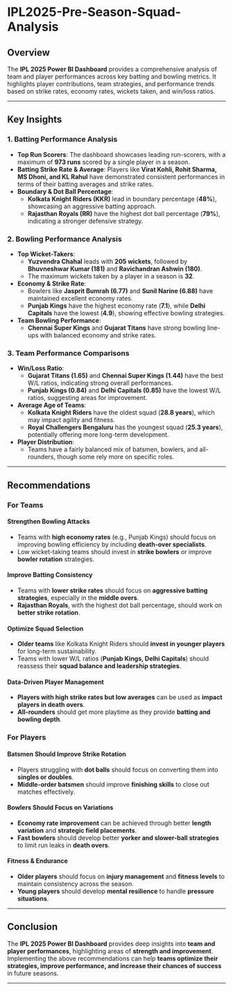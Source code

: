 # IPL2025-Pre-Season-Squad-Analysis

## Overview
The **IPL 2025 Power BI Dashboard** provides a comprehensive analysis of team and player performances across key batting and bowling metrics. It highlights player contributions, team strategies, and performance trends based on strike rates, economy rates, wickets taken, and win/loss ratios.

---

## Key Insights
### 1. Batting Performance Analysis
- **Top Run Scorers**: The dashboard showcases leading run-scorers, with a maximum of **973 runs** scored by a single player in a season.
- **Batting Strike Rate & Average**: Players like **Virat Kohli, Rohit Sharma, MS Dhoni, and KL Rahul** have demonstrated consistent performances in terms of their batting averages and strike rates.
- **Boundary & Dot Ball Percentage**:
  - **Kolkata Knight Riders (KKR)** lead in boundary percentage (**48%**), showcasing an aggressive batting approach.
  - **Rajasthan Royals (RR)** have the highest dot ball percentage (**79%**), indicating a stronger defensive strategy.

### 2. Bowling Performance Analysis
- **Top Wicket-Takers**:
  - **Yuzvendra Chahal** leads with **205 wickets**, followed by **Bhuvneshwar Kumar (181)** and **Ravichandran Ashwin (180)**.
  - The maximum wickets taken by a player in a season is **32**.
- **Economy & Strike Rate**:
  - Bowlers like **Jasprit Bumrah (6.77)** and **Sunil Narine (6.88)** have maintained excellent economy rates.
  - **Punjab Kings** have the highest economy rate (**7.1**), while **Delhi Capitals** have the lowest (**4.9**), showing effective bowling strategies.
- **Team Bowling Performance**:
  - **Chennai Super Kings** and **Gujarat Titans** have strong bowling line-ups with balanced economy and strike rates.

### 3. Team Performance Comparisons
- **Win/Loss Ratio**:
  - **Gujarat Titans (1.65)** and **Chennai Super Kings (1.44)** have the best W/L ratios, indicating strong overall performances.
  - **Punjab Kings (0.84)** and **Delhi Capitals (0.85)** have the lowest W/L ratios, suggesting areas for improvement.
- **Average Age of Teams**:
  - **Kolkata Knight Riders** have the oldest squad (**28.8 years**), which may impact agility and fitness.
  - **Royal Challengers Bengaluru** has the youngest squad (**25.3 years**), potentially offering more long-term development.
- **Player Distribution**:
  - Teams have a fairly balanced mix of batsmen, bowlers, and all-rounders, though some rely more on specific roles.

---

## Recommendations
### For Teams
#### Strengthen Bowling Attacks
- Teams with **high economy rates** (e.g., Punjab Kings) should focus on improving bowling efficiency by including **death-over specialists**.
- Low wicket-taking teams should invest in **strike bowlers** or improve **bowler rotation** strategies.

#### Improve Batting Consistency
- Teams with **lower strike rates** should focus on **aggressive batting strategies**, especially in the **middle overs**.
- **Rajasthan Royals**, with the highest dot ball percentage, should work on **better strike rotation**.

#### Optimize Squad Selection
- **Older teams** like Kolkata Knight Riders should **invest in younger players** for long-term sustainability.
- Teams with lower W/L ratios (**Punjab Kings, Delhi Capitals**) should reassess their **squad balance and leadership strategies**.

#### Data-Driven Player Management
- **Players with high strike rates but low averages** can be used as **impact players in death overs**.
- **All-rounders** should get more playtime as they provide **batting and bowling depth**.

### For Players
#### Batsmen Should Improve Strike Rotation
- Players struggling with **dot balls** should focus on converting them into **singles or doubles**.
- **Middle-order batsmen** should improve **finishing skills** to close out matches effectively.

#### Bowlers Should Focus on Variations
- **Economy rate improvement** can be achieved through better **length variation** and **strategic field placements**.
- **Fast bowlers** should develop better **yorker and slower-ball strategies** to limit run leaks in **death overs**.

#### Fitness & Endurance
- **Older players** should focus on **injury management** and **fitness levels** to maintain consistency across the season.
- **Young players** should develop **mental resilience** to handle **pressure situations**.

---

## Conclusion
The **IPL 2025 Power BI Dashboard** provides deep insights into **team and player performances**, highlighting areas of **strength and improvement**. Implementing the above recommendations can help **teams optimize their strategies, improve performance, and increase their chances of success** in future seasons.

---
